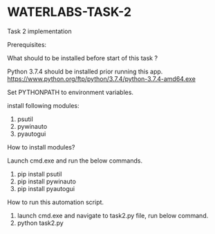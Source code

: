 # WATERLABS-TASK-2
Task 2 implementation

Prerequisites:

What should to be installed before start of this task ?

Python 3.7.4 should be installed prior running this app.
https://www.python.org/ftp/python/3.7.4/python-3.7.4-amd64.exe


Set PYTHONPATH to environment variables.

install following modules:
1. psutil
2. pywinauto
3. pyautogui

How to install modules?

Launch cmd.exe and run the below commands.
1. pip install psutil
2. pip install pywinauto
3. pip install pyautogui

How to run this automation script.
1. launch cmd.exe and navigate to task2.py file, run below command.
2. python task2.py	

